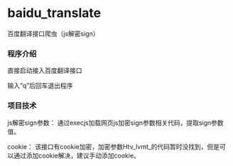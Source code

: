 # baidu_translate
百度翻译接口爬虫（js解密sign）

### 程序介绍
直接启动接入百度翻译接口

输入“q”后回车退出程序

### 项目技术
js解密sign参数： 通过execjs加载网页js加密sign参数相关代码，提取sign参数值。

cookie：  该接口有cookie加密，加密参数Htv_lvmt_的代码暂时没找到，但是可以通过添加cookie解决，建议手动添加cookie。
